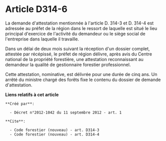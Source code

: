 # Article D314-6

La demande d'attestation mentionnée à l'article D. 314-3 et D. 314-4 est adressée au préfet de la région dans le ressort de
laquelle est situé le lieu principal d'exercice de l'activité du demandeur ou le siège social de l'entreprise dans laquelle
il travaille. 

Dans un délai de deux mois suivant la réception d'un dossier complet, attestée par récépissé, le préfet de région délivre,
après avis du Centre national de la propriété forestière, une attestation reconnaissant au demandeur la qualité de
gestionnaire forestier professionnel. 

Cette attestation, nominative, est délivrée pour une durée de cinq ans. Un arrêté du ministre chargé des forêts fixe le
contenu du dossier de demande d'attestation.

**Liens relatifs à cet article**

	**Créé par**:

	  - Décret n°2012-1042 du 11 septembre 2012 - art. 1

	**Cite**:

	  - Code forestier (nouveau) - art. D314-3
	  - Code forestier (nouveau) - art. D314-4
